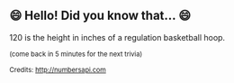## 😄 Hello! Did you know that... 😄
120 is the height in inches of a regulation basketball hoop.

<sup>(come back in 5 minutes for the next trivia)</sup>


<sup>Credits: http://numbersapi.com</sup>
